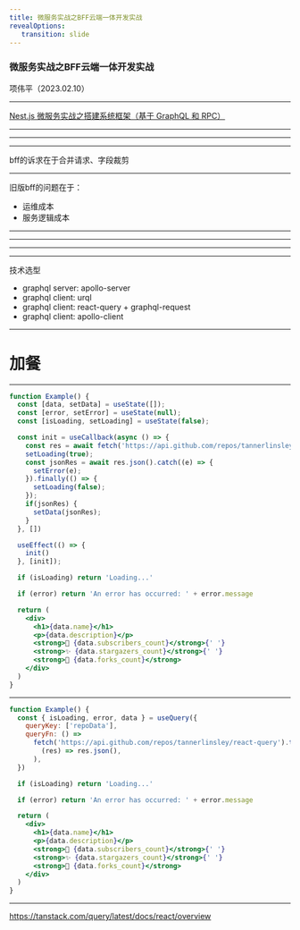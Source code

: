 ```yaml
---
title: 微服务实战之BFF云端一体开发实战
revealOptions: 
   transition: slide
---
```


### 微服务实战之BFF云端一体开发实战

项伟平（2023.02.10）

---

[Nest.js 微服务实战之搭建系统框架（基于 GraphQL 和 RPC）](https://mp.weixin.qq.com/s/UfaED72Dg-xCwhKsRyNX7Q)

---

<!-- .slide: data-background="white" data-background-image="https://keynote.brandonxiang.top/public/img/origin-architecture.png" data-background-size="contain" -->


---

<!-- .slide: data-background="white" data-background-image="https://keynote.brandonxiang.top/public/img/origin-architecture2.png" data-background-size="contain" -->

---

bff的诉求在于合并请求、字段裁剪

---

旧版bff的问题在于：

- 运维成本
- 服务逻辑成本

---

<!-- .slide: data-background="white" data-background-image="https://keynote.brandonxiang.top/public/img/BFF-architecture.png" data-background-size="contain" -->

---

<!-- .slide: data-background="white" data-background-image="https://keynote.brandonxiang.top/public/img/origin-throught.png" data-background-size="contain" -->

---

<!-- .slide: data-background="white" data-background-image="https://keynote.brandonxiang.top/public/img/BFF-throught.png" data-background-size="contain" -->

---

技术选型

- graphql server: apollo-server
- graphql client: urql
- graphql client: react-query + graphql-request 
- graphql client: apollo-client

---

# 加餐

---
```jsx
function Example() {
  const [data, setData] = useState([]);
  const [error, setError] = useState(null);
  const [isLoading, setLoading] = useState(false);

  const init = useCallback(async () => {
    const res = await fetch('https://api.github.com/repos/tannerlinsley/react-query');
    setLoading(true);
    const jsonRes = await res.json().catch((e) => {
      setError(e);
    }).finally(() => {
      setLoading(false);
    });
    if(jsonRes) {
      setData(jsonRes);
    }
  }, [])

  useEffect(() => {
    init()
  }, [init]);

  if (isLoading) return 'Loading...'

  if (error) return 'An error has occurred: ' + error.message

  return (
    <div>
      <h1>{data.name}</h1>
      <p>{data.description}</p>
      <strong>👀 {data.subscribers_count}</strong>{' '}
      <strong>✨ {data.stargazers_count}</strong>{' '}
      <strong>🍴 {data.forks_count}</strong>
    </div>
  )
}

```


---

```jsx
function Example() {
  const { isLoading, error, data } = useQuery({
    queryKey: ['repoData'],
    queryFn: () =>
      fetch('https://api.github.com/repos/tannerlinsley/react-query').then(
        (res) => res.json(),
      ),
  })

  if (isLoading) return 'Loading...'

  if (error) return 'An error has occurred: ' + error.message

  return (
    <div>
      <h1>{data.name}</h1>
      <p>{data.description}</p>
      <strong>👀 {data.subscribers_count}</strong>{' '}
      <strong>✨ {data.stargazers_count}</strong>{' '}
      <strong>🍴 {data.forks_count}</strong>
    </div>
  )
}
```

---

https://tanstack.com/query/latest/docs/react/overview